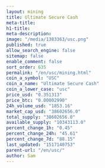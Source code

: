 ```yaml
---
layout: mining
title: Ultimate Secure Cash
meta-title: 
h1-title: 
meta-description: 
image: "/media/1383363/usc.png"
published: true
allow_search_engine: false
sitemap: false
enable_comment: false
sort_order: 635
permalink: "/en/usc/mining.html"
coin_a_symbol: "USC"
coin_a_name: "Ultimate Secure Cash"
coin_a_lower_case: "usc"
price_usd: "0.351313"
price_btc: "0.00002990"
24h_volume_usd: "1853.16"
market_cap_usd: "38602656.0"
total_supply: "38602656.0"
available_supply: "10343113.0"
percent_change_1h: "0.45"
percent_change_24h: "45.61"
percent_change_7d: "88.15"
last_updated: "1517140753"
parent-url: "/en/usc/"
author: Sam
---
```


